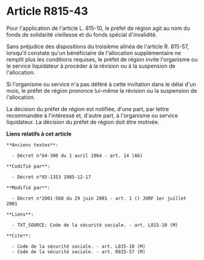 # Article R815-43

Pour l'application de l'article L. 815-10, le préfet de région agit au nom du fonds de solidarité vieillesse et du fonds
spécial d'invalidité.

Sans préjudice des dispositions du troisième alinéa de l'article R. 815-57, lorsqu'il constate qu'un bénéficiaire de
l'allocation supplémentaire ne remplit plus les conditions requises, le préfet de région invite l'organisme ou le service
liquidateur à procéder à la révision ou à la suspension de l'allocation.

Si l'organisme ou service n'a pas déféré à cette invitation dans le délai d'un mois, le préfet de région prononce lui-même la
révision ou la suspension de l'allocation.

La décision du préfet de région est notifiée, d'une part, par lettre recommandée à l'intéressé et, d'autre part, à
l'organisme ou service liquidateur. La décision du préfet de région doit être motivée.

**Liens relatifs à cet article**

	**Anciens textes**:

	  - Décret n°64-300 du 1 avril 1964 - art. 14 (Ab)

	**Codifié par**:

	  - Décret n°85-1353 1985-12-17

	**Modifié par**:

	  - Décret n°2001-568 du 29 juin 2001 - art. 1 () JORF 1er juillet 2001

	**Liens**:

	  - TXT_SOURCE: Code de la sécurité sociale. - art. L815-10 (M)

	**Cite**:

	  - Code de la sécurité sociale. - art. L815-10 (M)
	  - Code de la sécurité sociale. - art. R815-57 (M)
